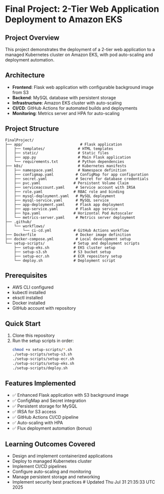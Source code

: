 # Final Project: 2-Tier Web Application Deployment to Amazon EKS

## Project Overview
This project demonstrates the deployment of a 2-tier web application to a managed Kubernetes cluster on Amazon EKS, with pod auto-scaling and deployment automation.

## Architecture
- **Frontend**: Flask web application with configurable background image from S3
- **Backend**: MySQL database with persistent storage
- **Infrastructure**: Amazon EKS cluster with auto-scaling
- **CI/CD**: GitHub Actions for automated builds and deployments
- **Monitoring**: Metrics server and HPA for auto-scaling

## Project Structure
```
FinalProject/
├── app/                          # Flask application
│   ├── templates/               # HTML templates
│   ├── static/                  # Static files
│   ├── app.py                   # Main Flask application
│   └── requirements.txt         # Python dependencies
├── k8s/                         # Kubernetes manifests
│   ├── namespace.yaml           # Namespace definition
│   ├── configmap.yaml          # ConfigMap for app configuration
│   ├── secret.yaml             # Secret for database credentials
│   ├── pvc.yaml               # Persistent Volume Claim
│   ├── serviceaccount.yaml     # Service account with IRSA
│   ├── role.yaml              # RBAC role and binding
│   ├── mysql-deployment.yaml   # MySQL deployment
│   ├── mysql-service.yaml      # MySQL service
│   ├── app-deployment.yaml     # Flask app deployment
│   ├── app-service.yaml        # Flask app service
│   ├── hpa.yaml               # Horizontal Pod Autoscaler
│   └── metrics-server.yaml     # Metrics server deployment
├── .github/
│   └── workflows/
│       └── ci-cd.yml          # GitHub Actions workflow
├── Dockerfile                  # Docker image definition
├── docker-compose.yml          # Local development setup
└── setup-scripts/             # Setup and deployment scripts
    ├── setup-eks.sh           # EKS cluster setup
    ├── setup-s3.sh            # S3 bucket setup
    ├── setup-ecr.sh           # ECR repository setup
    └── deploy.sh              # Deployment script
```

## Prerequisites
- AWS CLI configured
- kubectl installed
- eksctl installed
- Docker installed
- GitHub account with repository

## Quick Start
1. Clone this repository
2. Run the setup scripts in order:
   ```bash
   chmod +x setup-scripts/*.sh
   ./setup-scripts/setup-s3.sh
   ./setup-scripts/setup-ecr.sh
   ./setup-scripts/setup-eks.sh
   ./setup-scripts/deploy.sh
   ```

## Features Implemented
- ✅ Enhanced Flask application with S3 background image
- ✅ ConfigMap and Secret integration
- ✅ Persistent storage for MySQL
- ✅ IRSA for S3 access
- ✅ GitHub Actions CI/CD pipeline
- ✅ Auto-scaling with HPA
- ✅ Flux deployment automation (bonus)

## Learning Outcomes Covered
- Design and implement containerized applications
- Deploy to managed Kubernetes cluster
- Implement CI/CD pipelines
- Configure auto-scaling and monitoring
- Manage persistent storage and networking
- Implement security best practices # Updated Thu Jul 31 21:35:33 UTC 2025
